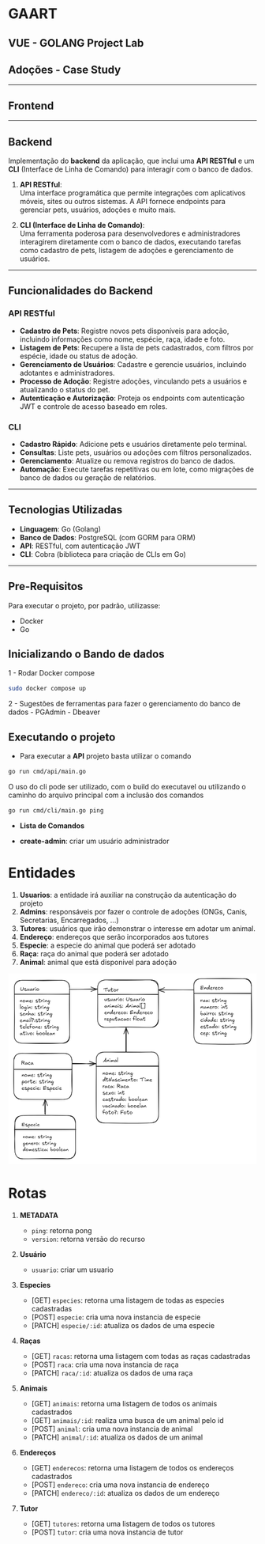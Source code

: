 # GAART

## VUE - GOLANG Project Lab

## Adoções - Case Study

---

## Frontend

---

## Backend

Implementação do **backend** da aplicação, que inclui uma **API RESTful** e um **CLI** (Interface de Linha de Comando) para interagir com o banco de dados.


1. **API RESTful**:  
   Uma interface programática que permite integrações com aplicativos móveis, sites ou outros sistemas. A API fornece endpoints para gerenciar pets, usuários, adoções e muito mais.

2. **CLI (Interface de Linha de Comando)**:  
   Uma ferramenta poderosa para desenvolvedores e administradores interagirem diretamente com o banco de dados, executando tarefas como cadastro de pets, listagem de adoções e gerenciamento de usuários.

---

## **Funcionalidades do Backend**

### **API RESTful**
- **Cadastro de Pets**: Registre novos pets disponíveis para adoção, incluindo informações como nome, espécie, raça, idade e foto.
- **Listagem de Pets**: Recupere a lista de pets cadastrados, com filtros por espécie, idade ou status de adoção.
- **Gerenciamento de Usuários**: Cadastre e gerencie usuários, incluindo adotantes e administradores.
- **Processo de Adoção**: Registre adoções, vinculando pets a usuários e atualizando o status do pet.
- **Autenticação e Autorização**: Proteja os endpoints com autenticação JWT e controle de acesso baseado em roles.

### **CLI**
- **Cadastro Rápido**: Adicione pets e usuários diretamente pelo terminal.
- **Consultas**: Liste pets, usuários ou adoções com filtros personalizados.
- **Gerenciamento**: Atualize ou remova registros do banco de dados.
- **Automação**: Execute tarefas repetitivas ou em lote, como migrações de banco de dados ou geração de relatórios.

---

## **Tecnologias Utilizadas**

- **Linguagem**: Go (Golang)
- **Banco de Dados**: PostgreSQL (com GORM para ORM)
- **API**: RESTful, com autenticação JWT
- **CLI**: Cobra (biblioteca para criação de CLIs em Go)

---

## Pre-Requisitos

Para executar o projeto, por padrão, utilizasse:

- Docker
- Go

## Inicializando o Bando de dados

1 - Rodar Docker compose

```bash
sudo docker compose up
```

2 - Sugestões de ferramentas para fazer o gerenciamento do banco de dados
    - PGAdmin
    - Dbeaver

## Executando o projeto

- Para executar a **API** projeto basta utilizar o comando

```bash
go run cmd/api/main.go
```

O uso do cli pode ser utilizado, com o build do executavel ou utilizando o caminho do arquivo principal com a inclusão dos comandos

```bash
go run cmd/cli/main.go ping
```

- **Lista de Comandos**

- **create-admin**: criar um usuário administrador

# Entidades

1. **Usuarios**: a entidade irá auxiliar na construção da autenticação do projeto
2. **Admins**: responsáveis por fazer o controle de adoções (ONGs, Canis, Secretarias, Encarregados, ...)
3. **Tutores**: usuários que irão demonstrar o interesse em adotar um animal.
4. **Endereço**: endereços que serão incorporados aos tutores
5. **Especie**: a especie do animal que poderá ser adotado
6. **Raça**: raça do animal que poderá ser adotado
7. **Animal**: animal que está disponivel para adoção

![modelagem](server/docs/modelagem_gaart.png)

# Rotas

1. **METADATA**

    - `ping`: retorna pong
    - `version`: retorna versão do recurso

2. **Usuário**

    - `usuario`: criar um usuario

3. **Especies**

    - [GET] `especies`: retorna uma listagem de todas as especies cadastradas
    - [POST] `especie`: cria uma nova instancia de especie
    - [PATCH] `especie/:id`: atualiza os dados de uma especie

4. **Raças**

    - [GET] `racas`: retorna uma listagem com todas as raças cadastradas
    - [POST] `raca`: cria uma nova instancia de raça
    - [PATCH] `raca/:id`: atualiza os dados de uma raça

5. **Animais**

    - [GET] `animais`: retorna uma listagem de todos os animais cadastrados
    - [GET] `animais/:id`: realiza uma busca de um animal pelo id
    - [POST] `animal`: cria uma nova instancia de animal
    - [PATCH] `animal/:id`: atualiza os dados de um animal

6. **Endereços**

    - [GET] `enderecos`: retorna uma listagem de todos os endereços cadastrados
    - [POST] `endereco`: cria uma nova instancia de endereço
    - [PATCH] `endereco/:id`: atualiza os dados de um endereço

7. **Tutor**

    - [GET] `tutores`: retorna uma listagem de todos os tutores
    - [POST] `tutor`: cria uma nova instancia de tutor
